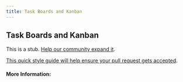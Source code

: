 ```yaml
---
title: Task Boards and Kanban
---
```


## Task Boards and Kanban

This is a stub. [Help our community expand it](https://github.com/freeCodeCamp/guide-articles/tree/master/articles/Agile/Task-Boards-And-Kanban/index.md).

[This quick style guide will help ensure your pull request gets accepted](https://github.com/freeCodeCamp/guide-articles/blob/master/README.md).

<!-- The article goes here, in GitHub-flavored Markdown. Feel free to add YouTube videos, images, and CodePen/JSBin embeds  -->

#### More Information:
<!-- Please add any articles you think might be helpful to read before writing the article -->


